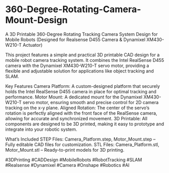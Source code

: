 # 360-Degree-Rotating-Camera-Mount-Design 
A 3D Printable 360-Degree Rotating Tracking Camera System Design for Mobile Robots (Designed for Realsense D455 Camera & Dynamixel XM430-W210-T Actuator) 

This project features a simple and practical 3D printable CAD design for a mobile robot camera tracking system. It combines the Intel RealSense D455 camera with the Dynamixel XM430-W210-T servo motor, providing a flexible and adjustable solution for applications like object tracking and SLAM.

Key Features
Camera Platform: A custom-designed platform that securely holds the Intel RealSense D455 camera in place for optimal tracking and performance.
Motor Mount: A dedicated mount for the Dynamixel XM430-W210-T servo motor, ensuring smooth and precise control for 2D camera tracking on the x-y plane.
Aligned Rotation: The center of the servo’s rotation is perfectly aligned with the front face of the RealSense camera, allowing for accurate and synchronized movement.
3D Printable: All components are designed to be 3D printed, making it easy to prototype and integrate into your robotic system.

What’s Included
STEP Files: Camera_Platform.step, Motor_Mount.step  – Fully editable CAD files for customization.
STL Files: Camera_Platform.stl, Motor_Mount.stl – Ready-to-print models for 3D printing.

#3DPrinting #CADDesign #MobileRobots #RobotTracking #SLAM #Realsense #Dynamixel #Camera #Onshape #Robotics #AI


